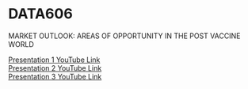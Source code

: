 # DATA606
MARKET OUTLOOK: AREAS OF OPPORTUNITY IN THE POST VACCINE WORLD

[Presentation 1 YouTube Link](https://www.youtube.com/watch?v=vlPVfY3KBA0) <br />
[Presentation 2 YouTube Link](https://youtu.be/gpdSMZ3diAc) <br />
[Presentation 3 YouTube Link](https://youtu.be/gpdSMZ3diAc) <br />
